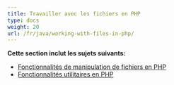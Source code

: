 ```yaml
---
title: Travailler avec les fichiers en PHP
type: docs
weight: 20
url: /fr/java/working-with-files-in-php/
---
```


**Cette section inclut les sujets suivants:**

- [Fonctionnalités de manipulation de fichiers en PHP](/cells/fr/java/file-handling-features-in-php/)
- [Fonctionnalités utilitaires en PHP](/cells/fr/java/utility-features-in-php/)
